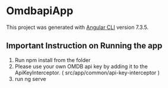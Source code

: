 # OmdbapiApp

This project was generated with [Angular CLI](https://github.com/angular/angular-cli) version 7.3.5.

## Important Instruction on Running the app

1. Run npm install from the folder
2. Please use your own OMDB api key by adding it to the ApiKeyInterceptor. ( src/app/common/api-key-interceptor )
3. run ng serve
